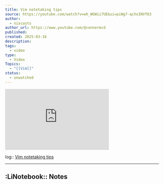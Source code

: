 ```yaml
---
title: Vim notetaking tips
source: https://youtube.com/watch?v=wh_WGWii7UE&si=piWg7-qchxINVf63
author:
  - nixcasts
author_url: https://www.youtube.com/@connermcd
published: 
created: 2025-03-16
description: 
tags:
  - video
type:
  - Video
Topics:
  - "[[Vim]]"
status:
  - unwatched
---
```


<iframe width="340" height="200" src="https://www.youtube.com/embed/wh_WGWii7UE?feature=oembed" frameborder="0" allow="accelerometer; autoplay; clipboard-write; encrypted-media; gyroscope; picture-in-picture; web-share" referrerpolicy="strict-origin-when-cross-origin" allowfullscreen title="Vim notetaking tips"></iframe>

log:: [Vim notetaking tips](https://youtube.com/watch?v=wh_WGWii7UE&si=piWg7-qchxINVf63)

---

## :LiNotebook:: Notes


